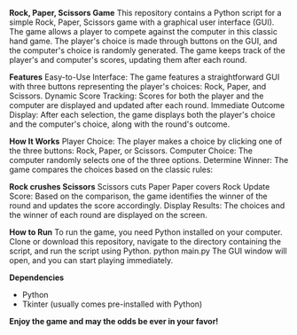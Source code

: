 **Rock, Paper, Scissors Game**
This repository contains a Python script for a simple Rock, Paper, Scissors game with a graphical user interface (GUI). The game allows a player to compete against the computer in this classic hand game. The player's choice is made through buttons on the GUI, and the computer's choice is randomly generated. The game keeps track of the player's and computer's scores, updating them after each round.

**Features**
Easy-to-Use Interface: The game features a straightforward GUI with three buttons representing the player's choices: Rock, Paper, and Scissors.
Dynamic Score Tracking: Scores for both the player and the computer are displayed and updated after each round.
Immediate Outcome Display: After each selection, the game displays both the player's choice and the computer's choice, along with the round's outcome.

**How It Works**
Player Choice: The player makes a choice by clicking one of the three buttons: Rock, Paper, or Scissors.
Computer Choice: The computer randomly selects one of the three options.
Determine Winner: The game compares the choices based on the classic rules:

**Rock crushes Scissors**
Scissors cuts Paper
Paper covers Rock
Update Score: Based on the comparison, the game identifies the winner of the round and updates the score accordingly.
Display Results: The choices and the winner of each round are displayed on the screen.

**How to Run**
To run the game, you need Python installed on your computer. Clone or download this repository, navigate to the directory containing the script, and run the script using Python.
python main.py
The GUI window will open, and you can start playing immediately.

**Dependencies**
- Python
- Tkinter (usually comes pre-installed with Python)
  
**Enjoy the game and may the odds be ever in your favor!**
